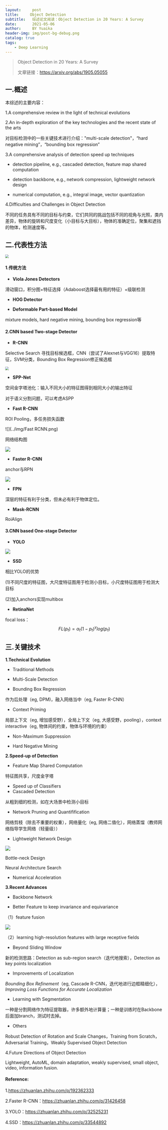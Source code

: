 ```yaml
---
layout:     post
title:     Object Detection
subtitle:   综述论文阅读：Object Detection in 20 Years: A Survey
date:       2021-05-06
author:     BY Yuaika
header-img: img/post-bg-debug.png
catalog: true
tags:
    - Deep Learning
---
```

> Object Detection in 20 Years: A Survey
>
> 文章链接：https://arxiv.org/abs/1905.05055

## 一.概述

本综述的主要内容：

1.A comprehensive review in the light of technical evolutions

2.An in-depth exploration of the key technologies and the recent state of the arts

对目标检测中的一些关键技术进行介绍："multi-scale detection"，“hard negative mining”，“bounding box regression”

3.A comprehensive analysis of detection speed up techniques

- detection pipeline, e.g.,  cascaded detection, feature map shared computation

- detection backbone, e.g.,  network compression, lightweight network design

- numerical computation, e.g.,   integral image, vector quantization

4.Difficulties and Challenges in Object Detection

不同的任务具有不同的目标与约束，它们共同的挑战包括不同的视角与光照，类内差异，物体的旋转和尺度变化（小目标与大目标），物体的准确定位，聚集和遮挡的物体，检测速度等。



## 二.代表性方法

<img src="../img/object-detection-milestones.png" style="zoom: 67%;" />

#### 1.传统方法

- **Viola Jones Detectors**

滑动窗口，积分图+特征选择（Adaboost选择最有用的特征）+级联检测

- **HOG Detector**

- **Deformable Part-based Model** 

mixture models, hard negative mining, bounding box regression等

#### 2.CNN based Two-stage Detector

- **R-CNN**

Selective Search 寻找目标候选框，CNN（尝试了Alexnet与VGG16）提取特征，SVM分类，Bounding Box Regression修正候选框

<img src="../img/RCNN.png" style="zoom:67%;" />

- **SPP-Net**

空间金字塔池化：输入不同大小的特征图得到相同大小的输出特征

对于语义分割问题，可以考虑ASPP

- **Fast R-CNN**

ROI Pooling，多任务损失函数

![](../img/Fast RCNN.png)

网络结构图

![](../img/FastRCNN网络结构图.png)

- **Faster R-CNN**

anchor与RPN

![](../img/FasterRCNN.png)

- **FPN**

深层的特征有利于分类，但未必有利于物体定位。

- **Mask-RCNN**

RoiAlign

#### 3.CNN based One-stage Detector

- **YOLO**

![](../img/YOLO.png)

- **SSD**

相比YOLO的优势

(1)不同尺度的特征图，大尺度特征图用于检测小目标，小尺度特征图用于检测大目标

(2)加入anchors实现multibox

- **RetinaNet**

focal loss：
$$
FL(p_t)=\alpha _t(1-p_t)^\gamma log(p_t)
$$


## 三.关键技术

**1.Technical Evolution**

- Traditional Methods

- Multi-Scale Detection

- Bounding Box Regression

作为后处理（eg, DPM)，融入网络当中（eg, Faster R-CNN）

- Context Priming

局部上下文（eg, 增加感受野），全局上下文（eg, 大感受野，pooling），context interactive（eg, 物体间的约束，物体与环境的约束）

- Non-Maximum Suppression

- Hard Negative Mining

**2.Speed-up of Detection**

- Feature Map Shared Computation

特征图共享，尺度金字塔

- Speed up of Classifiers
- Cascaded Detection

从粗到细的检测，如在大场景中检测小目标

- Network Pruning and Quantifification

网络剪枝（除去不重要的权重），网络量化（eg, 网络二值化），网络蒸馏（教师网络指导学生网络（轻量级））

- Lightweight Network Design

![](../img/LightweightNetworkDesign.png)

Bottle-neck Design

 Neural Architecture Search

- Numerical Acceleration

**3.Recent Advances**

- Backbone Network

- Better Feature to keep invariance and equivariance

（1）feature fusion

![](../img/feature-fusion.png)

（2）learning high-resolution features with large receptive fields

- Beyond Sliding Window

新的检测思路：Detection as sub-region search（迭代地搜索），Detection as key points localization

- Improvements of Localization

*Bounding Box Refinement*（eg, Cascade R-CNN，迭代地进行边框精细化），*Improving Loss Functions for Accurate Localization*

-  Learning with Segmentation

一种是分割网络作为特征提取器，许多额外地计算量；一种是训练时在Backbone后面加branch，测试时去掉。

- Others

Robust Detection of Rotation and Scale Changes，Training from Scratch，Adversarial Training，Weakly Supervised Object Detection

4.Future Directions of Object Detection

Lightweight, AutoML, domain adaptation, weakly supervised, small object, video, information fusion.



#### Reference:

1.https://zhuanlan.zhihu.com/p/192362333

2.Faster R-CNN：https://zhuanlan.zhihu.com/p/31426458

3.YOLO：https://zhuanlan.zhihu.com/p/32525231

4.SSD：https://zhuanlan.zhihu.com/p/33544892





